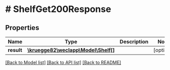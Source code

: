 # # ShelfGet200Response

## Properties

Name | Type | Description | Notes
------------ | ------------- | ------------- | -------------
**result** | [**\kruegge82\weclapp\Model\Shelf[]**](Shelf.md) |  | [optional]

[[Back to Model list]](../../README.md#models) [[Back to API list]](../../README.md#endpoints) [[Back to README]](../../README.md)
